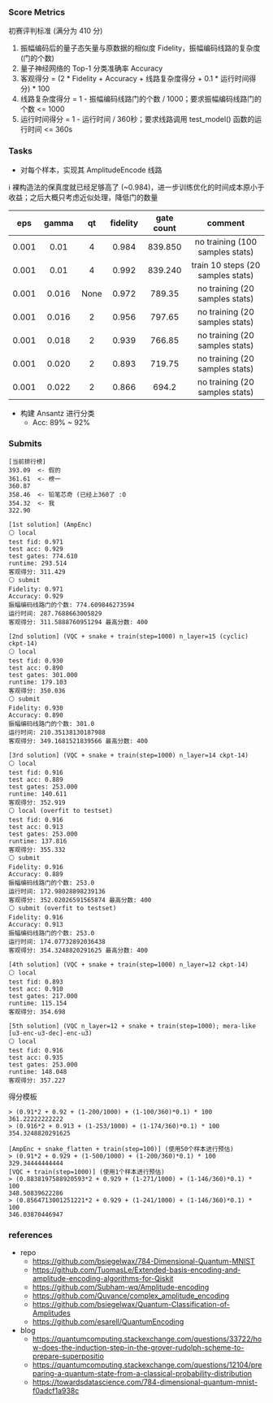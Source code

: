 ### Score Metrics

初赛评判标准 (满分为 410 分)

1. 振幅编码后的量子态矢量与原数据的相似度 Fidelity，振幅编码线路的复杂度 (门的个数)
2. 量子神经网络的 Top-1 分类准确率 Accuracy
3. 客观得分 = (2 * Fidelity + Accuracy + 线路复杂度得分 + 0.1 * 运行时间得分) * 100
4. 线路复杂度得分 = 1 - 振幅编码线路门的个数 / 1000；要求振幅编码线路门的个数 <= 1000
5. 运行时间得分 = 1 - 运行时间 / 360秒；要求线路调用 test_model() 函数的运行时间 <= 360s


### Tasks

- 对每个样本，实现其 AmplitudeEncode 线路

ℹ 裸构造法的保真度就已经足够高了 (~0.984)，进一步训练优化的时间成本原小于收益；之后大概只考虑近似处理，降低门的数量

| eps | gamma | qt | fidelity | gate count | comment |
| :-: | :-: | :-: | :-: | :-: | :-: |
| 0.001 | 0.01  | 4 | 0.984 | 839.850 | no training (100 samples stats) |
| 0.001 | 0.01  | 4 | 0.992 | 839.240 | train 10 steps (20 samples stats) |
| 0.001 | 0.016 | None | 0.972 | 789.35 | no training (20 samples stats) |
| 0.001 | 0.016 | 2 | 0.956 | 797.65 | no training (20 samples stats) |
| 0.001 | 0.018 | 2 | 0.939 | 766.85 | no training (20 samples stats) |
| 0.001 | 0.020 | 2 | 0.893 | 719.75 | no training (20 samples stats) |
| 0.001 | 0.022 | 2 | 0.866 |  694.2 | no training (20 samples stats) |

- 构建 Ansantz 进行分类
  - Acc: 89% ~ 92%


### Submits

```
[当前排行榜]
393.09  <- 假的
361.61  <- 榜一
360.87
358.46  <- 铅笔芯奇 (已经上360了 :O
354.32  <- 我
322.90
```

```
[1st solution] (AmpEnc)
⚪ local
test fid: 0.971
test acc: 0.929
test gates: 774.610
runtime: 293.514
客观得分: 311.429
⚪ submit
Fidelity: 0.971
Accuracy: 0.929
振幅编码线路门的个数: 774.609846273594
运行时间: 287.7688663005829
客观得分: 311.5888760951294 最高分数: 400

[2nd solution] (VQC + snake + train(step=1000) n_layer=15 (cyclic) ckpt-14)
⚪ local
test fid: 0.930
test acc: 0.890
test gates: 301.000
runtime: 179.103
客观得分: 350.036
⚪ submit
Fidelity: 0.930
Accuracy: 0.890
振幅编码线路门的个数: 301.0
运行时间: 210.35138130187988
客观得分: 349.1681521839566 最高分数: 400

[3rd solution] (VQC + snake + train(step=1000) n_layer=14 ckpt-14)
⚪ local
test fid: 0.916
test acc: 0.889
test gates: 253.000
runtime: 140.611
客观得分: 352.919
⚪ local (overfit to testset)
test fid: 0.916
test acc: 0.913
test gates: 253.000
runtime: 137.816
客观得分: 355.332
⚪ submit
Fidelity: 0.916
Accuracy: 0.889
振幅编码线路门的个数: 253.0
运行时间: 172.98028898239136
客观得分: 352.02026591565874 最高分数: 400
⚪ submit (overfit to testset)
Fidelity: 0.916
Accuracy: 0.913
振幅编码线路门的个数: 253.0
运行时间: 174.07732892036438
客观得分: 354.3248820291625 最高分数: 400

[4th solution] (VQC + snake + train(step=1000) n_layer=12 ckpt-14)
⚪ local
test fid: 0.893
test acc: 0.910
test gates: 217.000
runtime: 115.154
客观得分: 354.698

[5th solution] (VQC n_layer=12 + snake + train(step=1000); mera-like [u3-enc-u3-dec]-enc-u3)
⚪ local
test fid: 0.916
test acc: 0.935
test gates: 253.000
runtime: 148.048
客观得分: 357.227
```

得分模板

```
> (0.91*2 + 0.92 + (1-200/1000) + (1-100/360)*0.1) * 100
361.22222222222
> (0.916*2 + 0.913 + (1-253/1000) + (1-174/360)*0.1) * 100
354.3248820291625

[AmpEnc + snake_flatten + train(step=100)] (使用50个样本进行预估)
> (0.91*2 + 0.929 + (1-500/1000) + (1-200/360)*0.1) * 100
329.34444444444
[VQC + train(step=1000)] (使用1个样本进行预估)
> (0.8838197588920593*2 + 0.929 + (1-271/1000) + (1-146/360)*0.1) * 100
348.50839622286
> (0.8564713001251221*2 + 0.929 + (1-241/1000) + (1-146/360)*0.1) * 100
346.03870446947
```

### references

- repo
  - https://github.com/bsiegelwax/784-Dimensional-Quantum-MNIST
  - https://github.com/TuomasLe/Extended-basis-encoding-and-amplitude-encoding-algorithms-for-Qiskit
  - https://github.com/Subham-wq/Amplitude-encoding
  - https://github.com/Quvance/complex_amplitude_encoding
  - https://github.com/bsiegelwax/Quantum-Classification-of-Amplitudes
  - https://github.com/esarell/QuantumEncoding
- blog
  - https://quantumcomputing.stackexchange.com/questions/33722/how-does-the-induction-step-in-the-grover-rudolph-scheme-to-prepare-superpositio
  - https://quantumcomputing.stackexchange.com/questions/12104/preparing-a-quantum-state-from-a-classical-probability-distribution
  - https://towardsdatascience.com/784-dimensional-quantum-mnist-f0adcf1a938c
